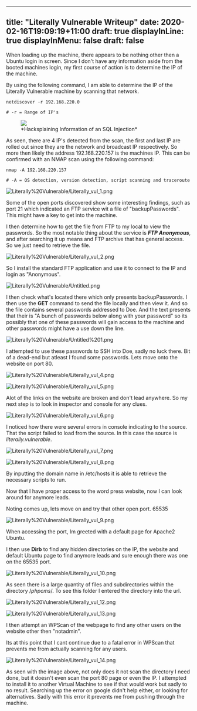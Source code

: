 
---
title: "Literally Vulnerable Writeup"
date: 2020-02-16T19:09:19+11:00
draft: true
displayInLine: true
displayInMenu: false
draft: false
---

When loading up the machine, there appears to be nothing other then a Ubuntu login in screen. Since I don't have any information aside from the booted machines login, my first course of action is to determine the IP of the machine.

By using the following command, I am able to determine the IP of the Literally Vulnerable machine by scanning that network.

    netdiscover -r 192.168.220.0
    
    # -r = Range of IP's

<figure>
<img src="/img/Literally_vul_11.png" >
<figcaption>
*Hacksplaining Information of an SQL Injection*
</figcaption>
</figure>

As seen, there are 4 IP's detected from the scan, the first and last IP are rolled out since they are the network and broadcast IP respectively. So more then likely the address 192.168.220.157 is the machines IP. This can be confirmed with an NMAP scan using the following command:

    nmap -A 192.168.220.157
    
    # -A = OS detection, version detection, script scanning and traceroute

![Literally%20Vulnerable/Literally_vul_1.png](Literally%20Vulnerable/Literally_vul_1.png)

Some of the open ports discovered show some interesting findings, such as port 21 which indicated an FTP service wit a file of "backupPasswords". This might have a key to get into the machine.

I then determine how to get the file from FTP to my local to view the passwords. So the most notable thing about the service is ***FTP Anonymous***, and after searching it up means and FTP archive that has general access. So we just need to retrieve the file. 

![Literally%20Vulnerable/Literally_vul_2.png](Literally%20Vulnerable/Literally_vul_2.png)

So I install the standard FTP application and use it to connect to the IP and login as "Anonymous".

![Literally%20Vulnerable/Untitled.png](Literally%20Vulnerable/Untitled.png)

I then check what's located there which only presents backupPasswords. I then use the **GET** command to send the file locally and then view it. And so the file contains several passwords addressed to Doe. And the text presents that their is "A bunch of passwords below along with your password" so its possibly that one of these passwords will gain access to the machine and other passwords might have a use down the line.

![Literally%20Vulnerable/Untitled%201.png](Literally%20Vulnerable/Untitled%201.png)

I attempted to use these passwords to SSH into Doe, sadly no luck there. Bit of a dead-end but atleast I found some passwords. Lets move onto the website on port 80.

![Literally%20Vulnerable/Literally_vul_4.png](Literally%20Vulnerable/Literally_vul_4.png)

![Literally%20Vulnerable/Literally_vul_5.png](Literally%20Vulnerable/Literally_vul_5.png)

Alot of the links on the website are broken and don't lead anywhere. So my next step is to look in inspector and console for any clues.

![Literally%20Vulnerable/Literally_vul_6.png](Literally%20Vulnerable/Literally_vul_6.png)

I noticed how there were several errors in console indicating to the source. That the script failed to load from the source. In this case the source is *literally.vulnerable*.

![Literally%20Vulnerable/Literally_vul_7.png](Literally%20Vulnerable/Literally_vul_7.png)

![Literally%20Vulnerable/Literally_vul_8.png](Literally%20Vulnerable/Literally_vul_8.png)

By inputting the domain name in /etc/hosts it is able to retrieve the necessary scripts to run.

Now that I have proper access to the word press website, now I can look around for anymore leads.

Noting comes up, lets move on and try that other open port. 65535

![Literally%20Vulnerable/Literally_vul_9.png](Literally%20Vulnerable/Literally_vul_9.png)

When accessing the port, Im greeted with a default page for Apache2 Ubuntu. 

I then use **Dirb** to find any hidden directories on the IP, the website and default Ubuntu page to find anymore leads and sure enough there was one on the 65535 port.

![Literally%20Vulnerable/Literally_vul_10.png](Literally%20Vulnerable/Literally_vul_10.png)

As seen there is a large quantity of files and subdirectories within the directory /*phpcms*/. To see this folder I entered the directory into the url.

![Literally%20Vulnerable/Literally_vul_12.png](Literally%20Vulnerable/Literally_vul_12.png)

![Literally%20Vulnerable/Literally_vul_13.png](Literally%20Vulnerable/Literally_vul_13.png)

I then attempt an WPScan of the webpage to find any other users on the website other then "notadmin". 

Its at this point that I cant continue due to a fatal error in WPScan that prevents me from actually scanning for any users.

![Literally%20Vulnerable/Literally_vul_14.png](Literally%20Vulnerable/Literally_vul_14.png)

As seen with the image above, not only does it not scan the directory I need done, but it doesn't even scan the port 80 page or even the IP. I attempted to install it to another Virtual Machine to see if that would work but sadly to no result. Searching up the error on google didn't help either, or looking for alternatives. Sadly with this error it prevents me from pushing through the machine.